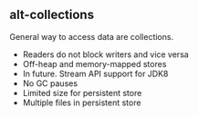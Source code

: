 alt-collections
------

General way to access data are collections.

* Readers do not block writers and vice versa
* Off-heap and memory-mapped stores
* In future. Stream API support for JDK8
* No GC pauses
* Limited size for persistent store
* Multiple files in persistent store

